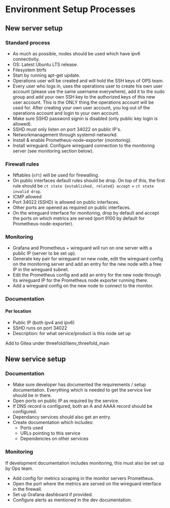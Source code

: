 # Environment Setup Processes

## New server setup 

### Standard process
- As much as possible, nodes should be used which have ipv6 connectivity. 
- OS: Latest Ubuntu LTS release.
- Filesystem btrfs
- Start by running apt-get update.
- Operations user will be created and will hold the SSH keys of OPS team.
- Every user who logs in, uses the operations user to create his own user account (please use the same username everywhere), add it to the sudo group and add your own SSH key to the authorized keys of this new user account. This is the ONLY thing the operations account will be used for. After creating your own user account, you log out of the operations account and login to your own account.
- Make sure SSHD password signin is disabled (only public key login is allowed). 
- SSHD must only listen on port 34022 on public IP's.
- Networkmanagement through systemd-networkd.
- Install & enable Prometheus-node-exporter (monitoring). 
- Install wireguard. Configure wireguard connection to the monitoring server (see monitoring section below).

### Firewall rules
- Nftables (`nft`) will be used for firewalling.
- On public interfaces default rules should be drop. On top of this, the first rule should be `ct state {established, related} accept` + `ct state invalid drop`.
- ICMP allowed 
- Port 34022 (SSHD) is allowed on public interfaces.
- Other ports are opened as required on public interfaces. 
- On the wireguard interface for monitoring, drop by default and accept the ports on which metrics are served (port 9100 by default for Prometheus-node-exporter).

### Monitoring
- Grafana and Prometheus + wireguard will run on one server with a public IP (server to be set up). 
- Generate key pair for wireguard on new node, edit the wireguard config on the monitoring server and add an entry for the new node with a free IP in the wireguard subnet.
- Edit the Prometheus config and add an entry for the new node through its wireguard IP for the Prometheus node exporter running there. 
- Add a wireguard config on the new node to connect to the monitor. 

### Documentation

#### Per location
- Public IP (both ipv4 and ipv6)
- SSHD runs on port 34022 
- Description: for what service/product is this node set up

Add to Gitea under threefold/itenv_threefold_main

## New service setup

### Documentation

- Make sure developer has documented the requirements / setup documentation. Everything which is needed to get the service live should be in there.
- Open ports on public IP as required by the service.
- If DNS record is configured, both an A and AAAA record should be configured. 
- Dependancy services should also get an entry. 
- Create documentation which includes:
  - Ports used 
  - URLs pointing to this service 
  - Dependencies on other services 

### Monitoring 
If development documentation includes monitoring, this must also be set up by Ops team.

- Add config for metrics scraping in the monitor servers Prometheus.
- Open the port where the metrics are served on the wireguard interface in the firewall. 
- Set up Grafana dashboard if provided. 
- Configure alerts as mentioned in the dev documentation. 
